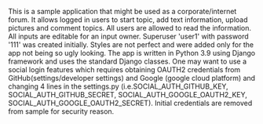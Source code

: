 This is a sample application that might be used as a corporate/internet forum. 
It allows logged in users to start topic, add text information, upload pictures and comment topics. All users are allowed to read the information.
All inputs are editable for an input owner.
Superuser 'user1' with password '111' was created initially.
Styles are not perfect and were added only for the app not being so ugly looking.
The app is written in Python 3.9 using Django framework and uses the standard Django classes. 
One may want to use a social login features which requires obtaining OAUTH2 credentials from GitHub(settings/developer settings) and Google (google cloud platform) and changing 4 lines in the settings.py (i.e.SOCIAL_AUTH_GITHUB_KEY, SOCIAL_AUTH_GITHUB_SECRET, SOCIAL_AUTH_GOOGLE_OAUTH2_KEY, SOCIAL_AUTH_GOOGLE_OAUTH2_SECRET). Initial credentials are removed from sample for security reason.

